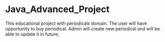 # Java_Advanced_Project
This educational project with periodicals domain. The user will have opportunity to buy periodical. Admin will create new periodical and will be able to update it in future;

